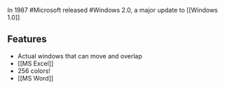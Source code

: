 In 1987 #Microsoft released #Windows 2.0, a major update to [[Windows 1.0]]

## Features
- Actual windows that can move and overlap
- [[MS Excel]]
- 256 colors!
- [[MS Word]]